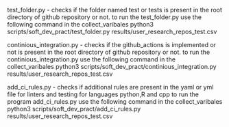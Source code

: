 test_folder.py - checks if the folder named test or tests is present in the root directory of github repository or not. 
to run the test_folder.py use the following command in the collect_varibales 
 python3 scripts/soft_dev_pract/test_folder.py results/user_research_repos_test.csv

continious_integration.py - checks if the github_actions is implemented or not is present in the root directory of github repository or not. 
to run the continious_integration.py use the following command in the collect_varibales 
 python3 scripts/soft_dev_pract/continious_integration.py results/user_research_repos_test.csv

add_ci_rules.py - checks if additional rules are present in the yaml or yml file for linters and testing for languages python,R and cpp
 to run the program add_ci_rules.py use the following command in the collect_varibales 
 python3 scripts/soft_dev_pract/add_ci_rules.py results/user_research_repos_test.csv